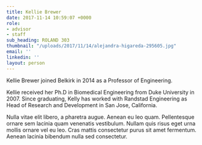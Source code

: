 ```yaml
---
title: Kellie Brewer
date: 2017-11-14 10:59:07 +0000
role:
- advisor
- staff
sub_heading: ROLAND 303
thumbnail: "/uploads/2017/11/14/alejandra-higareda-295605.jpg"
email: ''
linkedin: ''
layout: person
---
```


Kellie Brewer joined Belkirk in 2014 as a Professor of Engineering.

Kellie received her Ph.D in Biomedical Engineering from Duke University in 2007. Since graduating, Kelly has worked with Randstad Engineering as Head of Research and Development in San Jose, California.

Nulla vitae elit libero, a pharetra augue. Aenean eu leo quam. Pellentesque ornare sem lacinia quam venenatis vestibulum. Nullam quis risus eget urna mollis ornare vel eu leo. Cras mattis consectetur purus sit amet fermentum. Aenean lacinia bibendum nulla sed consectetur.

